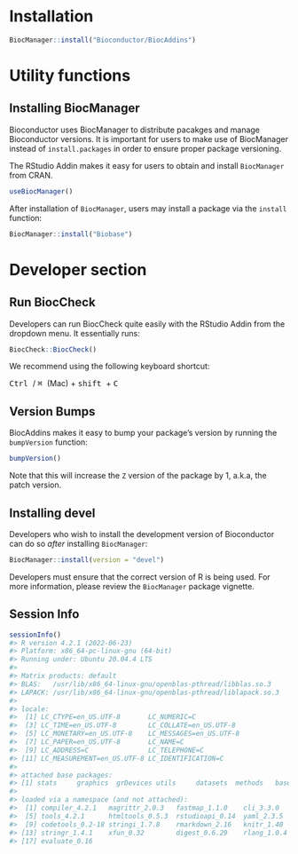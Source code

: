 
# Installation

``` r
BiocManager::install("Bioconductor/BiocAddins")
```

# Utility functions

## Installing BiocManager

Bioconductor uses BiocManager to distribute pacakges and manage
Bioconductor versions. It is important for users to make use of
BiocManager instead of `install.packages` in order to ensure proper
package versioning.

The RStudio Addin makes it easy for users to obtain and install
`BiocManager` from CRAN.

``` r
useBiocManager()
```

After installation of `BiocManager`, users may install a package via the
`install` function:

``` r
BiocManager::install("Biobase")
```

# Developer section

## Run BiocCheck

Developers can run BiocCheck quite easily with the RStudio Addin from
the dropdown menu. It essentially runs:

``` r
BiocCheck::BiocCheck()
```

We recommend using the following keyboard shortcut:

<kbd> Ctrl </kbd> / <kbd> ⌘ </kbd> (Mac) + <kbd> shift </kbd> + <kbd> C
</kbd>

## Version Bumps

BiocAddins makes it easy to bump your package’s version by running the
`bumpVersion` function:

``` r
bumpVersion()
```

Note that this will increase the `Z` version of the package by 1, a.k.a,
the patch version.

## Installing devel

Developers who wish to install the development version of Bioconductor
can do so *after* installing `BiocManager`:

``` r
BiocManager::install(version = "devel")
```

Developers must ensure that the correct version of R is being used. For
more information, please review the `BiocManager` package vignette.

## Session Info

``` r
sessionInfo()
#> R version 4.2.1 (2022-06-23)
#> Platform: x86_64-pc-linux-gnu (64-bit)
#> Running under: Ubuntu 20.04.4 LTS
#> 
#> Matrix products: default
#> BLAS:   /usr/lib/x86_64-linux-gnu/openblas-pthread/libblas.so.3
#> LAPACK: /usr/lib/x86_64-linux-gnu/openblas-pthread/liblapack.so.3
#> 
#> locale:
#>  [1] LC_CTYPE=en_US.UTF-8       LC_NUMERIC=C              
#>  [3] LC_TIME=en_US.UTF-8        LC_COLLATE=en_US.UTF-8    
#>  [5] LC_MONETARY=en_US.UTF-8    LC_MESSAGES=en_US.UTF-8   
#>  [7] LC_PAPER=en_US.UTF-8       LC_NAME=C                 
#>  [9] LC_ADDRESS=C               LC_TELEPHONE=C            
#> [11] LC_MEASUREMENT=en_US.UTF-8 LC_IDENTIFICATION=C       
#> 
#> attached base packages:
#> [1] stats     graphics  grDevices utils     datasets  methods   base     
#> 
#> loaded via a namespace (and not attached):
#>  [1] compiler_4.2.1   magrittr_2.0.3   fastmap_1.1.0    cli_3.3.0       
#>  [5] tools_4.2.1      htmltools_0.5.3  rstudioapi_0.14  yaml_2.3.5      
#>  [9] codetools_0.2-18 stringi_1.7.8    rmarkdown_2.16   knitr_1.40      
#> [13] stringr_1.4.1    xfun_0.32        digest_0.6.29    rlang_1.0.4     
#> [17] evaluate_0.16
```

